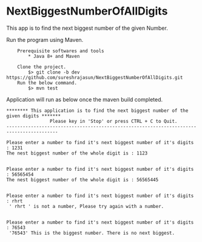 # NextBiggestNumberOfAllDigits

This app is to find the next biggest number of the given Number.

Run the program using Maven.
       
        Prerequisite softwares and tools
            * Java 8+ and Maven
 
        Clone the project.
            $> git clone -b dev https://github.com/sureshrajasun/NextBiggestNumberOfAllDigits.git
        Run the below command.
            $> mvn test


 Application will run as below once the maven build completed.

    ******** This application is to find the next biggest number of the given digits *******
                    Please key in 'Stop' or press CTRL + C to Quit.                             
    -----------------------------------------------------------------------------------------
      
    Please enter a number to find it's next biggest number of it's digits : 1231
    The nest biggest number of the whole digit is : 1123
    
    
    Please enter a number to find it's next biggest number of it's digits : 56565454
    The nest biggest number of the whole digit is : 56565445
    
    
    Please enter a number to find it's next biggest number of it's digits : rhrt
     ' rhrt ' is not a number, Please try again with a number.
    
    
    Please enter a number to find it's next biggest number of it's digits : 76543
     '76543' This is the biggest number. There is no next biggest.
